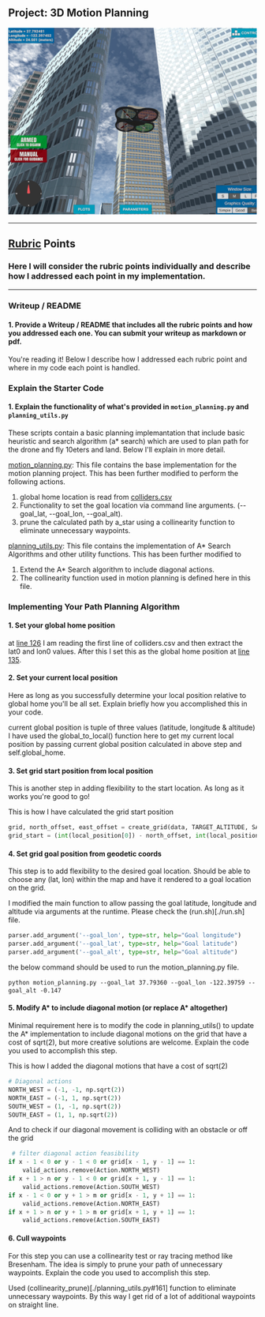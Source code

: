 ## Project: 3D Motion Planning
![Quad Image](./misc/enroute.png)

---

## [Rubric](https://review.udacity.com/#!/rubrics/1534/view) Points
### Here I will consider the rubric points individually and describe how I addressed each point in my implementation.  

---
### Writeup / README

#### 1. Provide a Writeup / README that includes all the rubric points and how you addressed each one.  You can submit your writeup as markdown or pdf.  

You're reading it! Below I describe how I addressed each rubric point and where in my code each point is handled.

### Explain the Starter Code

#### 1. Explain the functionality of what's provided in `motion_planning.py` and `planning_utils.py`

These scripts contain a basic planning implemantation that include basic heuristic and search algorithm (a* search) which are used to plan path for the drone and fly 10eters and land. Below I'll explain in more detail.    

[motion_planning.py](./motion_planning.py): This file contains the base implementation for the motion planning project. This has been further modified to perform the following actions.
 
1. global home location is read from [colliders.csv](./colliders.csv)
2. Functionality to set the goal location via command line arguments. (--goal_lat, --goal_lon, --goal_alt).
3. prune the calculated path by a_star using a collinearity function to eliminate unnecessary waypoints.
    
[planning_utils.py](./planning_utils.py): This file contains the implementation of A* Search Algorithms and other utility functions. This has been further modified to

1. Extend the A* Search algorithm to include diagonal actions.
2. The collinearity function used in motion planning is defined here in this file.

### Implementing Your Path Planning Algorithm

#### 1. Set your global home position

at [line 126](./motion_planning.py#126) I am reading the first line of colliders.csv and then extract the lat0 and lon0 values. After this I set this as the global home position at [line 135](./motion_planning.py#135).

#### 2. Set your current local position
Here as long as you successfully determine your local position relative to global home you'll be all set. Explain briefly how you accomplished this in your code.

current global position is tuple of three values (latitude, longitude & altitude)
I have used the global_to_local() function here to get my current local position by passing current global position calculated in above step and self.global_home. 

#### 3. Set grid start position from local position
This is another step in adding flexibility to the start location. As long as it works you're good to go!

This is how I have calculated the grid start position
```python
grid, north_offset, east_offset = create_grid(data, TARGET_ALTITUDE, SAFETY_DISTANCE)
grid_start = (int(local_position[0]) - north_offset, int(local_position[1]) - east_offset)
```

#### 4. Set grid goal position from geodetic coords
This step is to add flexibility to the desired goal location. Should be able to choose any (lat, lon) within the map and have it rendered to a goal location on the grid.

I modified the main function to allow passing the goal latitude, longitude and altitude via arguments at the runtime. Please check the (run.sh)[./run.sh] file. 

```python
parser.add_argument('--goal_lon', type=str, help="Goal longitude")
parser.add_argument('--goal_lat', type=str, help="Goal latitude")
parser.add_argument('--goal_alt', type=str, help="Goal altitude")
```

the below command should be used to run the motion_planning.py file.

```shell script
python motion_planning.py --goal_lat 37.79360 --goal_lon -122.39759 --goal_alt -0.147
```

#### 5. Modify A* to include diagonal motion (or replace A* altogether)
Minimal requirement here is to modify the code in planning_utils() to update the A* implementation to include diagonal motions on the grid that have a cost of sqrt(2), but more creative solutions are welcome. Explain the code you used to accomplish this step.

This is how I added the diagonal motions that have a cost of sqrt(2)
```python
# Diagonal actions
NORTH_WEST = (-1, -1, np.sqrt(2))
NORTH_EAST = (-1, 1, np.sqrt(2))
SOUTH_WEST = (1, -1, np.sqrt(2))
SOUTH_EAST = (1, 1, np.sqrt(2))
```

And to check if our diagonal movement is colliding with an obstacle or off the grid
```python
 # filter diagonal action feasibility
if x - 1 < 0 or y - 1 < 0 or grid[x - 1, y - 1] == 1:
    valid_actions.remove(Action.NORTH_WEST)
if x + 1 > n or y - 1 < 0 or grid[x + 1, y - 1] == 1:
    valid_actions.remove(Action.SOUTH_WEST)
if x - 1 < 0 or y + 1 > m or grid[x - 1, y + 1] == 1:
    valid_actions.remove(Action.NORTH_EAST)
if x + 1 > n or y + 1 > m or grid[x + 1, y + 1] == 1:
    valid_actions.remove(Action.SOUTH_EAST)
```

#### 6. Cull waypoints 
For this step you can use a collinearity test or ray tracing method like Bresenham. The idea is simply to prune your path of unnecessary waypoints. Explain the code you used to accomplish this step.

Used (collinearity_prune)[./planning_utils.py#161] function to eliminate unnecessary waypoints. By this way I get rid of a lot of additional waypoints on straight line. 


